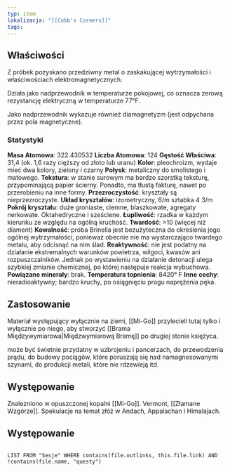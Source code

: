 ```yaml
---
typ: item
lokalizacja: "[[Cobb's Corners]]"
tags:
---
```


## Właściwości
Z próbek pozyskano przedziwny metal o zaskakującej wytrzymałości i właściwościach elektromagnetycznych.

Działa jako nadprzewodnik w temperaturze pokojowej, co oznacza zerową rezystancję elektryczną w temperaturze 77°F.

Jako nadprzewodnik wykazuje również diamagnetyzm (jest odpychana przez pola magnetyczne).

### Statystyki
**Masa Atomowa**: 322.430532
**Liczba Atomowa**: 124
**Gęstość Właściwa**: 31,4 (ok. 1,6 razy cięższy od złoto lub uranu)
**Kolor**: pleochroizm, wydaje mieć dwa kolory, zielony i czarny
**Połysk**: metaliczny do smolistego i matowego.
**Tekstura**: w stanie surowym ma bardzo szorstką teksturę,
przypominającą papier ścierny. Ponadto, ma tłustą fakturę,
nawet po przerobieniu na inne formy.
**Przezroczystość**: kryształy są nieprzezroczyste.
**Układ kryształów**: izometryczny, 6/m sztabka 4 3/m
**Pokrój kryształu**: duże groniaste, ciemne, blaszkowate, agregaty nerkowate. Oktahedryczne i sześciene.
**Łupliwość**: rzadka w każdym kierunku ze względu na ogólną kruchość.
**Twardość**: >10 (więcej niż diament)
**Kowalność**: próba Brinella jest bezużyteczna do określenia jego
ogólnej wytrzymałości, ponieważ obecnie nie ma wystarczająco twardego
metalu, aby odcisnąć na nim ślad.
**Reaktywność**: nie jest podatny na działanie ekstremalnych warunków powietrza, wilgoci,
kwasów ani rozpuszczalników. Jednak po wystawieniu na działanie detonacji
ulega szybkiej zmianie chemicznej, po której następuje reakcja wybuchowa.
**Powiązane minerały**: brak.
**Temperatura topnienia**: 8420° F
**Inne** **cechy**: nieradioaktywny; bardzo kruchy, po osiągnięciu progu naprężenia pęka. 

## Zastosowanie
Materiał występujący wyłącznie na ziemi, [[Mi-Go]] przylecieli tutaj tylko i wyłącznie po niego, aby stworzyć [[Brama Międzywymiarowa|Międzwymiarową Bramę]] po drugiej stonie księżyca. 

może być świetnie przydatny w uzbrojeniu i pancerzach, do przewodzenia prądu,
do budowy pociągów, które poruszają się nad namagnesowanymi szynami, do
produkcji metali, które nie rdzewieją itd.

## Występowanie
Znalezniono w opuszczonej kopalni [[Mi-Go]]. Vermont, [[Złamane Wzgórze]]. Spekulacje na temat złóż w Andach, Appalachan i Himalajach. 






## Występowanie
```dataview 

LIST FROM "Sesje" WHERE contains(file.outlinks, this.file.link) AND !contains(file.name, "questy")
```